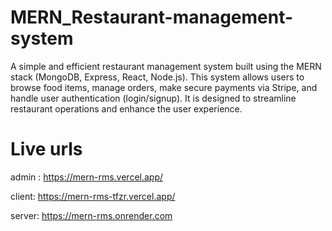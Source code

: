 # MERN_Restaurant-management-system

A simple and efficient restaurant management system built using the MERN stack (MongoDB, Express, React, Node.js). This system allows users to browse food items, manage orders, make secure payments via Stripe, and handle user authentication (login/signup). It is designed to streamline restaurant operations and enhance the user experience.

# Live urls

admin : https://mern-rms.vercel.app/

client: https://mern-rms-tfzr.vercel.app/

server: https://mern-rms.onrender.com
